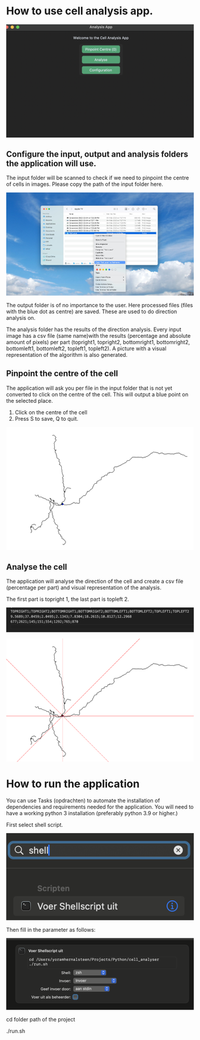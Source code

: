 # How to use cell analysis app.

![Application](docs/app.png)

## Configure the input, output and analysis folders the application will use.

The input folder will be scanned to check if we need to pinpoint the centre of cells in images. Please copy the path of the input folder here.

![How to copy path of folder](docs/Copy-pathname-Finder-Mac.jpg)

The output folder is of no importance to the user. Here processed files (files with the blue dot as centre) are saved. These are used to do direction analysis on.

The analysis folder has the results of the direction analysis. Every input image has a csv file (same name)with the results (percentage and absolute amount of pixels) per part (topright1, topright2, bottomright1, bottomright2, bottomleft1, bottomleft2, topleft1, topleft2). A picture with a visual representation of the algorithm is also generated.

## Pinpoint the centre of the cell

The application will ask you per file in the input folder that is not yet converted to click on the centre of the cell. This will output a blue point on the selected place.

1. Click on the centre of the cell
2. Press S to save, Q to quit.

![output file](docs/output.png)

## Analyse the cell

The application will analyse the direction of the cell and create a csv file (percentage per part) and visual representation of the analysis.

The first part is topright 1, the last part is topleft 2.

![analysis file](docs/csv.png)

![analysis file](docs/analysis.png)

# How to run the application

You can use Tasks (opdrachten) to automate the installation of dependencies and requirements needed for the application. You will need to have a working python 3 installation (preferably python 3.9 or higher.)

First select shell script.

![output file](docs/run_shell.png)

Then fill in the parameter as follows:

![output file](docs/task.png)

cd folder path of the project

./run.sh